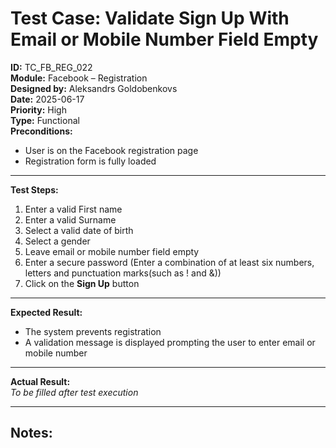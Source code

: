 # Test Case: Validate Sign Up With Email or Mobile Number Field Empty

**ID:** TC_FB_REG_022  
**Module:** Facebook – Registration  
**Designed by:** Aleksandrs Goldobenkovs  
**Date:** 2025-06-17  
**Priority:** High  
**Type:** Functional  
**Preconditions:**  
- User is on the Facebook registration page  
- Registration form is fully loaded

---

**Test Steps:**

1. Enter a valid First name
2. Enter a valid Surname
3. Select a valid date of birth
4. Select a gender
5. Leave email or mobile number field empty 
6. Enter a secure password (Enter a combination of at least six numbers, letters and punctuation marks(such as ! and &))  
7. Click on the **Sign Up** button

---

**Expected Result:**   
- The system prevents registration
- A validation message is displayed prompting the user to enter email or mobile number

---

**Actual Result:**  
_To be filled after test execution_

---

**Notes:**  
- 
